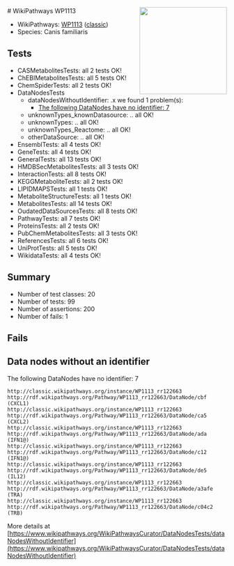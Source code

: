 <img style="float: right; width: 200px" src="https://upload.wikimedia.org/wikipedia/commons/thumb/8/83/Wplogo_with_text_500.png/640px-Wplogo_with_text_500.png" />
# WikiPathways WP1113

* WikiPathways: [WP1113](https://wikipathways.org/pathways/WP1113) ([classic](https://classic.wikipathways.org/instance/WP1113))
* Species: Canis familiaris
## Tests
* CASMetabolitesTests: all 2 tests OK!
* ChEBIMetabolitesTests: all 5 tests OK!
* ChemSpiderTests: all 2 tests OK!
* DataNodesTests
    * dataNodesWithoutIdentifier: .x we found 1 problem(s):
        * [The following DataNodes have no identifier: 7](#d2d32fa6)
    * unknownTypes_knownDatasource: .. all OK!
    * unknownTypes: .. all OK!
    * unknownTypes_Reactome: .. all OK!
    * otherDataSource: .. all OK!
* EnsemblTests: all 4 tests OK!
* GeneTests: all 4 tests OK!
* GeneralTests: all 13 tests OK!
* HMDBSecMetabolitesTests: all 3 tests OK!
* InteractionTests: all 8 tests OK!
* KEGGMetaboliteTests: all 2 tests OK!
* LIPIDMAPSTests: all 1 tests OK!
* MetaboliteStructureTests: all 1 tests OK!
* MetabolitesTests: all 14 tests OK!
* OudatedDataSourcesTests: all 8 tests OK!
* PathwayTests: all 7 tests OK!
* ProteinsTests: all 2 tests OK!
* PubChemMetabolitesTests: all 3 tests OK!
* ReferencesTests: all 6 tests OK!
* UniProtTests: all 5 tests OK!
* WikidataTests: all 4 tests OK!


## Summary

* Number of test classes: 20
* Number of tests: 99
* Number of assertions: 200
* Number of fails: 1

## Fails

<a name="d2d32fa6" />

## Data nodes without an identifier

The following DataNodes have no identifier: 7
```
http://classic.wikipathways.org/instance/WP1113_rr122663 http://rdf.wikipathways.org/Pathway/WP1113_rr122663/DataNode/cbf (CXCL1)
http://classic.wikipathways.org/instance/WP1113_rr122663 http://rdf.wikipathways.org/Pathway/WP1113_rr122663/DataNode/ca5 (CXCL2)
http://classic.wikipathways.org/instance/WP1113_rr122663 http://rdf.wikipathways.org/Pathway/WP1113_rr122663/DataNode/ada (IFN1@)
http://classic.wikipathways.org/instance/WP1113_rr122663 http://rdf.wikipathways.org/Pathway/WP1113_rr122663/DataNode/c12 (IFN1@)
http://classic.wikipathways.org/instance/WP1113_rr122663 http://rdf.wikipathways.org/Pathway/WP1113_rr122663/DataNode/de5 (IL12)
http://classic.wikipathways.org/instance/WP1113_rr122663 http://rdf.wikipathways.org/Pathway/WP1113_rr122663/DataNode/a3afe (TRA)
http://classic.wikipathways.org/instance/WP1113_rr122663 http://rdf.wikipathways.org/Pathway/WP1113_rr122663/DataNode/c04c2 (TRB)
```

More details at [https://www.wikipathways.org/WikiPathwaysCurator/DataNodesTests/dataNodesWithoutIdentifier](https://www.wikipathways.org/WikiPathwaysCurator/DataNodesTests/dataNodesWithoutIdentifier)

